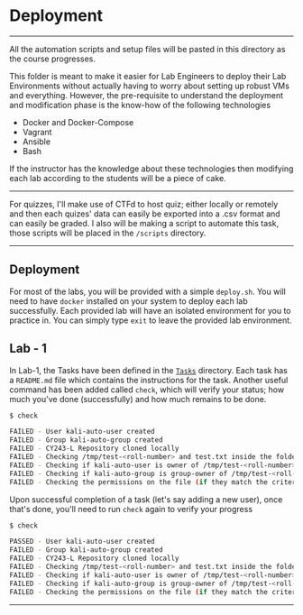 # Deployment

---

All the automation scripts and setup files will be pasted in this directory as the course progresses.

This folder is meant to make it easier for Lab Engineers to deploy their Lab Environments without actually having to worry about setting up robust VMs and everything.
However, the pre-requisite to understand the deployment and modification phase is the know-how of the following technologies

- Docker and Docker-Compose
- Vagrant
- Ansible
- Bash

If the instructor has the knowledge about these technologies then modifying each lab according to the students will be a piece of cake.

---

For quizzes, I'll make use of CTFd to host quiz; either locally or remotely and then each quizes' data can easily be exported into a .csv format and can easily be graded. I also will be making a script to automate this task, those scripts will be placed in the `/scripts` directory.

---

## Deployment

For most of the labs, you will be provided with a simple `deploy.sh`. You will need to have `docker` installed on your system to deploy each lab successfully. Each provided lab will have an isolated environment for you to practice in. You can simply type `exit` to leave the provided lab environment.

## Lab - 1

In Lab-1, the Tasks have been defined in the [`Tasks`]('/Tasks') directory. Each task has a `README.md` file which contains the instructions for the task.
Another useful command has been added called `check`, which will verify your status; how much you've done (successfully) and how much remains to be done.

```bash
$ check

FAILED - User kali-auto-user created
FAILED - Group kali-auto-group created
FAILED - CY243-L Repository cloned locally
FAILED - Checking /tmp/test-<roll-number> and test.txt inside the folder and checking the file contents.
FAILED - Checking if kali-auto-user is owner of /tmp/test-<roll-number>
FAILED - Checking if kali-auto-group is group-owner of /tmp/test-<roll-number>/test2.txt
FAILED - Checking the permissions on the file (if they match the criteria defined in the task.)
```

Upon successful completion of a task (let's say adding a new user), once that's done, you'll need to run `check` again to verify your progress

```bash
$ check

PASSED - User kali-auto-user created
FAILED - Group kali-auto-group created
FAILED - CY243-L Repository cloned locally
FAILED - Checking /tmp/test-<roll-number> and test.txt inside the folder and checking the file contents.
FAILED - Checking if kali-auto-user is owner of /tmp/test-<roll-number>
FAILED - Checking if kali-auto-group is group-owner of /tmp/test-<roll-number>/test2.txt
FAILED - Checking the permissions on the file (if they match the criteria defined in the task.)
```

---
